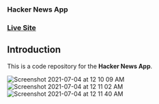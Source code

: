 ### Hacker News App

### [Live Site](https://xenodochial-edison-f072d6.netlify.app/)

## Introduction

This is a code repository for the **Hacker News App**.

![Screenshot 2021-07-04 at 12 10 09 AM](https://user-images.githubusercontent.com/76640086/124364164-46a1a500-dc5d-11eb-8afd-db7e97507247.png)
![Screenshot 2021-07-04 at 12 11 02 AM](https://user-images.githubusercontent.com/76640086/124364166-4acdc280-dc5d-11eb-94c8-7963951bfe34.png)
![Screenshot 2021-07-04 at 12 11 40 AM](https://user-images.githubusercontent.com/76640086/124364168-4b665900-dc5d-11eb-962e-8216bc21a01f.png)
